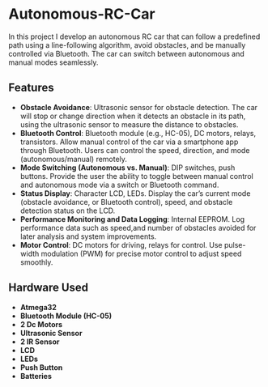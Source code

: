 # Autonomous-RC-Car

In this project I develop an autonomous RC car that can follow a predefined path using a line-following algorithm, avoid obstacles, and be manually controlled via Bluetooth. The car can switch between autonomous and manual modes seamlessly.


## Features

- **Obstacle Avoidance**: Ultrasonic sensor for obstacle detection. The car will stop or change direction when it detects an obstacle in its path, using the ultrasonic sensor to measure the distance to obstacles.
- **Bluetooth Control**: Bluetooth module (e.g., HC-05), DC motors, relays, transistors. Allow manual control of the car via a smartphone app through Bluetooth. Users can control the speed, direction, and mode (autonomous/manual) remotely.
- **Mode Switching (Autonomous vs. Manual)**: DIP switches, push buttons. Provide the user the ability to toggle between manual control and autonomous mode via a switch or Bluetooth command.
- **Status Display**: Character LCD, LEDs. Display the car’s current mode (obstacle avoidance, or Bluetooth control), speed, and obstacle detection status on the LCD.
- **Performance Monitoring and Data Logging**: Internal EEPROM. Log performance data such as speed,and number of obstacles avoided for later analysis and system improvements.
- **Motor Control**: DC motors for driving, relays for control. Use pulse-width modulation (PWM) for precise motor control to adjust speed smoothly.


## Hardware Used

- **Atmega32**
- **Bluetooth Module (HC-05)**
- **2 Dc Motors**
- **Ultrasonic Sensor**
- **2 IR Sensor**
- **LCD**
- **LEDs**
- **Push Button**
- **Batteries**

